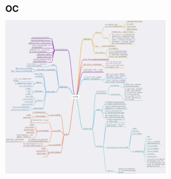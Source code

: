# OC
<p align="center" >
  <img src="https://github.com/kenan0620/OC/blob/master/OC%E5%AF%B9%E8%B1%A1%20mind%20%E5%9B%BE.png" alt="mind" title="mind">
</p>
